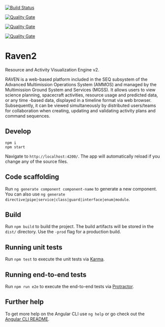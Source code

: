[![Build Status](https://cae-jenkins2.jpl.nasa.gov/job/MPSA/job/SEQ/job/raven2/job/raven2%20build/job/master/badge/icon)](https://cae-jenkins2.jpl.nasa.gov/job/MPSA/job/SEQ/job/raven2/job/raven2%20build/job/master/)

[![Quality Gate](http://100.64.92.84:9000/api/badges/measure?key=mgss.seq%3Araven2&metric=ncloc)]()

[![Quality Gate](http://100.64.92.84:9000/api/badges/measure?key=mgss.seq%3Araven2&metric=bugs)]()

[![Quality Gate](http://100.64.92.84:9000/api/badges/measure?key=mgss.seq%3Araven2&metric=critical_violations)]()





# Raven2

Resource and Activity Visualization Engine v2.

RAVEN is a web-based platform included in the SEQ subsystem of the Advanced Multimission Operations System (AMMOS) and managed by the Multimission Ground System and Services (MGSS). It allows users to view science planning, spacecraft activities, resource usage and predicted data, or any time -based data, displayed in a timeline format via web browser. Subsequently, it can be viewed simultaneously by distributed users/teams for collaboration when creating, updating and validating activity plans and command sequences.


## Develop

```
npm i
npm start
```

Navigate to `http://localhost:4200/`. The app will automatically reload if you change any of the source files.

## Code scaffolding

Run `ng generate component component-name` to generate a new component. You can also use `ng generate directive|pipe|service|class|guard|interface|enum|module`.

## Build

Run `npm build` to build the project. The build artifacts will be stored in the `dist/` directory. Use the `-prod` flag for a production build.

## Running unit tests

Run `npm test` to execute the unit tests via [Karma](https://karma-runner.github.io).

## Running end-to-end tests

Run `npm run e2e` to execute the end-to-end tests via [Protractor](http://www.protractortest.org/).

## Further help

To get more help on the Angular CLI use `ng help` or go check out the [Angular CLI README](https://github.com/angular/angular-cli/blob/master/README.md).
